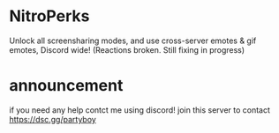 # NitroPerks
Unlock all screensharing modes, and use cross-server emotes & gif emotes, Discord wide! (Reactions broken. Still fixing in progress)

# announcement
if you need any help contct me using discord! join this server to contact https://dsc.gg/partyboy

